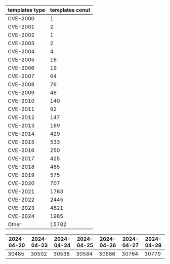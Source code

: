 | templates type | templates conut | 
| --- | --- | 
| CVE-2000 | 1 |
| CVE-2001 | 2 |
| CVE-2002 | 1 |
| CVE-2003 | 2 |
| CVE-2004 | 4 |
| CVE-2005 | 16 |
| CVE-2006 | 19 |
| CVE-2007 | 64 |
| CVE-2008 | 76 |
| CVE-2009 | 46 |
| CVE-2010 | 140 |
| CVE-2011 | 92 |
| CVE-2012 | 147 |
| CVE-2013 | 169 |
| CVE-2014 | 429 |
| CVE-2015 | 533 |
| CVE-2016 | 250 |
| CVE-2017 | 425 |
| CVE-2018 | 485 |
| CVE-2019 | 575 |
| CVE-2020 | 707 |
| CVE-2021 | 1763 |
| CVE-2022 | 2445 |
| CVE-2023 | 4621 |
| CVE-2024 | 1985 |
| Other | 15782 |


|2024-04-20 | 2024-04-23 | 2024-04-24 | 2024-04-25 | 2024-04-26 | 2024-04-27 | 2024-04-28|
|--- | ------ | ------ | ------ | ------ | ------ | ---|
|30485 | 30502 | 30538 | 30584 | 30686 | 30764 | 30779|
